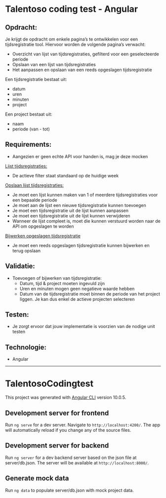 # Talentoso coding test - Angular

## Opdracht:
Je krijgt de opdracht om enkele pagina’s te ontwikkelen voor een tijdsregistratie tool.
Hiervoor worden de volgende pagina’s verwacht:
- Overzicht van lijst van tijdsregistraties, gefilterd voor een geselecteerde periode
- Opslaan van een lijst van tijdsregistraties
- Het aanpassen en opslaan van een reeds opgeslagen tijdsregistratie

Een tijdsregistratie bestaat uit:
- datum
- uren
- minuten
- project

Een project bestaat uit:
- naam
- periode (van - tot)

## Requirements:
- Aangezien er geen echte API voor handen is, mag je deze mocken

<ins>Lijst tijdsregistraties:</ins>

- De actieve filter staat standaard op de huidige week

<ins>Opslaan lijst tijdsregistraties:</ins>

- Je moet een lijst kunnen maken van 1 of meerdere tijdsregistraties voor een bepaalde periode
- Je moet aan de lijst een nieuwe tijdsregistratie kunnen toevoegen
- Je moet een tijdsregistratie uit de lijst kunnen aanpassen
- Je moet een tijdsregistratie uit de lijst kunnen verwijderen
- Wanneer de lijst compleet is, moet die kunnen verstuurd worden naar de API om opgeslagen te
worden

<ins>Bijwerken opgeslagen tijdsregistratie</ins>

- Je moet een reeds opgeslagen tijdsregistratie kunnen bijwerken en terug opslaan

## Validatie:
* Toevoegen of bijwerken van tijdsregistratie:
  * Datum, tijd & project moeten ingevuld zijn
  * Uren en minuten mogen geen negatieve waarde hebben
  * Datum van de tijdsregistratie moet binnen de periode van het project liggen. Je kan dus enkel de actieve projecten selecteren

## Testen:
- Je zorgt ervoor dat jouw implementatie is voorzien van de nodige unit testen

## Technologie:
- Angular

------

# TalentosoCodingtest

This project was generated with [Angular CLI](https://github.com/angular/angular-cli) version 10.0.5.

## Development server for frontend

Run `ng serve` for a dev server. Navigate to `http://localhost:4200/`. The app will automatically reload if you change any of the source files.

## Development server for backend
Run `ng server` for a dev backend server based on the json file at server/db.json. The server will be available at `http://localhost:8000/`.

## Generate mock data
Run `ng data` to populate server/db.json with mock project data.
